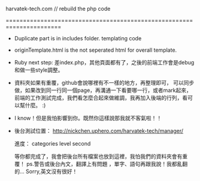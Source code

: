 
harvatek-tech.com // rebuild the php code

======================================================================

- Duplicate part is in includes folder. templating code
- originTemplate.html is the not seperated html for overall template.

- Ruby next step:
  差index.php，其他頁面都有了，之後的前端工作會是debug和做一些style調整。

- 資料夾如果有重覆，github會說哪裡有不一樣的地方，再整理即可，
  可以同步做，如果改到同一行同一個page，再溝通一下看要哪一行，或者mark起來，
  前端的工作測試完成，我們看怎麼合起來做維調，我再加入後端的行列，看可以幫什麼。 :)

- I know！但是我怕影響到你。既然你這樣說那我就不客氣啦！！

- 後台測試位置：
  http://nickchen.uphero.com/harvatek-tech/manager/
  
  進度：
  categories level second
  
  等你都完成了，我會把後台所有檔案也放到這裡，我怕我們的資料夾會有重覆！
  ps.警告或後台內文，翻譯上有問題
  ，單字、語句再跟我說！我都亂翻的...
  Sorry,英文沒有很好！

